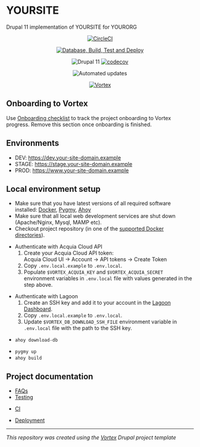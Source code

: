 # YOURSITE
Drupal 11 implementation of YOURSITE for YOURORG

<div align="center">

[//]: # (#;< CI_PROVIDER_CIRCLECI)

[![CircleCI](https://circleci.com/gh/your_org/your_site.svg?style=shield)](https://circleci.com/gh/your_org/your_site)

[//]: # (#;> CI_PROVIDER_CIRCLECI)

[//]: # (#;< CI_PROVIDER_GHA)

[![Database, Build, Test and Deploy](https://github.com/your_org/your_site/actions/workflows/build-test-deploy.yml/badge.svg)](https://github.com/your_org/your_site/actions/workflows/build-test-deploy.yml)

[//]: # (#;> CI_PROVIDER_GHA)

![Drupal 11](https://img.shields.io/badge/Drupal-11-blue.svg)
[![codecov](https://codecov.io/gh/your_org/your_site/graph/badge.svg)](https://codecov.io/gh/your_org/your_site)

[//]: # (#;< DEPS_UPDATE_PROVIDER)

![Automated updates](https://img.shields.io/badge/Automated%20updates-RenovateBot-brightgreen.svg)

[//]: # (#;> DEPS_UPDATE_PROVIDER)

[//]: # (DO NOT REMOVE THE BADGE BELOW. IT IS USED BY VORTEX TO TRACK INTEGRATION)

[![Vortex](https://img.shields.io/badge/Vortex-VORTEX_VERSION_URLENCODED-65ACBC.svg)](https://github.com/drevops/vortex/tree/VORTEX_VERSION)

</div>

[//]: # (#;< DOCS_ONBOARDING)

## Onboarding to Vortex

Use [Onboarding checklist](docs/onboarding.md) to track the project onboarding
to Vortex progress. Remove this section once onboarding is finished.

[//]: # (#;> DOCS_ONBOARDING)

## Environments

- DEV: https://dev.your-site-domain.example
- STAGE: https://stage.your-site-domain.example
- PROD: https://www.your-site-domain.example

## Local environment setup

- Make sure that you have latest versions of all required software installed: [Docker](https://www.docker.com/), [Pygmy](https://github.com/pygmystack/pygmy), [Ahoy](https://github.com/ahoy-cli/ahoy)
- Make sure that all local web development services are shut down (Apache/Nginx, Mysql, MAMP etc).
- Checkout project repository (in one of the [supported Docker directories](https://docs.docker.com/desktop/settings-and-maintenance/settings/#virtual-file-shares)).

[//]: # (#;< HOSTING_ACQUIA)

- Authenticate with Acquia Cloud API
  1. Create your Acquia Cloud API token:<br/>
     Acquia Cloud UI -> Account -> API tokens -> Create Token
  2. Copy `.env.local.example` to `.env.local`.
  3. Populate `$VORTEX_ACQUIA_KEY` and `$VORTEX_ACQUIA_SECRET` environment
     variables in `.env.local` file with values generated in the step above.

[//]: # (#;> HOSTING_ACQUIA)

[//]: # (#;< HOSTING_LAGOON)

- Authenticate with Lagoon
  1. Create an SSH key and add it to your account in the [Lagoon Dashboard](https://ui-lagoon-master.ch.amazee.io/).
  2. Copy `.env.local.example` to `.env.local`.
  3. Update `$VORTEX_DB_DOWNLOAD_SSH_FILE` environment variable in `.env.local` file
     with the path to the SSH key.

[//]: # (#;> HOSTING_LAGOON)


[//]: # (#;< !PROVISION_TYPE_PROFILE)

- `ahoy download-db`

[//]: # (#;> !PROVISION_TYPE_PROFILE)
- `pygmy up`
- `ahoy build`

## Project documentation

- [FAQs](docs/faqs.md)
- [Testing](docs/testing.md)

[//]: # (#;< CI_PROVIDER_ANY)

- [CI](docs/ci.md)

[//]: # (#;> CI_PROVIDER_ANY)

- [Deployment](docs/deployment.md)

---
_This repository was created using the [Vortex](https://github.com/drevops/vortex) Drupal project template_
